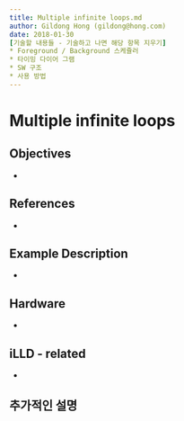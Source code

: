 ```yaml
---
title: Multiple infinite loops.md
author: Gildong Hong (gildong@hong.com)  
date: 2018-01-30
[기술할 내용들 - 기술하고 나면 해당 항목 지우기]
* Foreground / Background 스케쥴러
* 타이밍 다이어 그램
* SW 구조
* 사용 방법
---
```


# Multiple infinite loops

## Objectives
*

## References
*

## Example Description 
*

## Hardware
* ​

## iLLD - related
*

## 추가적인 설명
